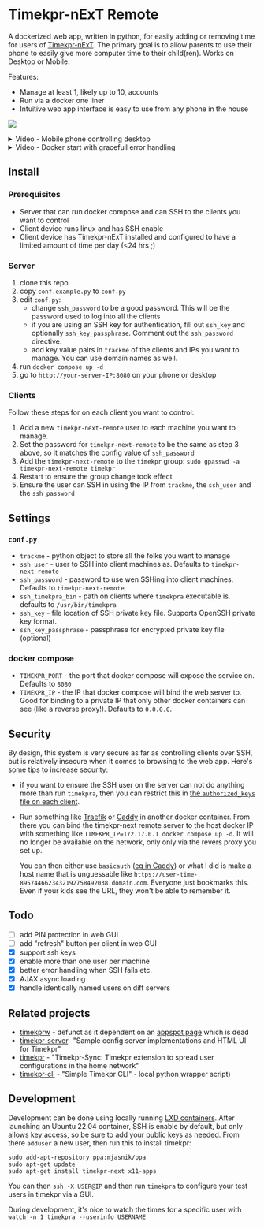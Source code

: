 # Timekpr-nExT Remote

A dockerized web app, written in python, for easily adding or removing time for users of [Timekpr-nExT](https://mjasnik.gitlab.io/timekpr-next/). The primary goal is to allow parents to use their phone to easily give more computer time to their child(ren). Works on Desktop or Mobile:


Features:
* Manage at least 1, likely up to 10, accounts
* Run via a docker one liner
* Intuitive web app interface is easy to use from any phone in the house


![](./timekpr-next-remote.png)

<details>
<summary> Video - Mobile phone controlling desktop</summary>

In this demo, you can see how a parental phone (foreground) can easily load the web UI and quickly add time to a childs desktop device (background):

https://user-images.githubusercontent.com/8253488/213629663-1de76346-6e79-412a-a368-c1f804c28b35.MP4

</details>

<details>
<summary> Video - Docker start with gracefull error handling</summary>

In this demo, you when some nodes are down, the back end and front end handle this without breaking.  Further, users on two different desktops can easily be controlled from the UI:

https://user-images.githubusercontent.com/8253488/220523348-76c3f5ea-419d-46a7-8aa6-c809d095bfc9.mp4

</details>



## Install

### Prerequisites

* Server that can run docker compose and can SSH to the clients you want to control
* Client device runs linux and has SSH enable
* Client device has Timekpr-nExT installed and configured to have a limited amount of time per day (<24 hrs ;)

### Server

1. clone this repo
2. copy `conf.example.py` to `conf.py`
3. edit `conf.py`:
   * change `ssh_password` to be a good password. This will be the password used to log into all the clients
   * if you are using an SSH key for authentication, fill out `ssh_key` and optionally `ssh_key_passphrase`. Comment out the `ssh_password` directive. 
   * add key value pairs in `trackme` of the clients and IPs you want to manage.  You can use domain names as well.
4. run `docker compose up -d`
5. go to `http://your-server-IP:8080` on your phone or desktop

### Clients

Follow these steps for on each client you want to control:

1. Add a new `timekpr-next-remote` user to each machine you want to manage. 
2. Set the password for  `timekpr-next-remote` to be the same as step 3 above, so it matches the config value of `ssh_password`
3. Add the `timekpr-next-remote` to the `timekpr` group: `sudo gpasswd -a timekpr-next-remote timekpr`
4. Restart to ensure the group change took effect
5. Ensure the user can SSH in using the IP from `trackme`, the `ssh_user`  and the `ssh_password`

## Settings

### `conf.py`

* `trackme` - python object to store all the folks you want to manage
* `ssh_user` - user to SSH into client machines as. Defaults to  `timekpr-next-remote`
* `ssh_password` - password to use wen SSHing into client machines. Defaults to  `timekpr-next-remote`
* `ssh_timekpra_bin` - path on clients where `timekpra` executable is. defaults to  `/usr/bin/timekpra`
* `ssh_key` - file location of SSH private key file. Supports OpenSSH private key format. 
* `ssh_key_passphrase` - passphrase for encrypted private key file (optional) 

### docker compose

* `TIMEKPR_PORT` - the port that docker compose will expose the service on. Defaults to `8080`
* `TIMEKPR_IP` - the IP that docker compose will bind the web server to.  Good for binding to a private IP that only other docker containers can see (like a reverse proxy!). Defaults to `0.0.0.0`.

## Security

By design, this system is very secure as far as controlling clients over SSH, but is relatively insecure when it comes to browsing to the web app.  Here's some tips to increase security:

* if you want to ensure the SSH user on the server can not do anything more than run `timekpra`, then you can restrict this in [the `authorized_keys` file on each client](https://www.virtono.com/community/tutorial-how-to/restrict-executable-ssh-commands-with-authorized-keys/).
* Run  something like [Traefik](https://github.com/traefik/traefik/) or [Caddy](https://caddyserver.com/) in another docker container.  From there you can bind the timekpr-next remote server to the host docker IP with something like `TIMEKPR_IP=172.17.0.1 docker compose up -d`.  It will no longer be available on the network, only only via the revers proxy you set up.

   You can then either use `basicauth` ([eg in Caddy](https://caddyserver.com/docs/caddyfile/directives/basicauth)) or what I did is make a host name that is unguessable like `https://user-time-8957446623432192758492038.domain.com`.  Everyone just bookmarks this.  Even if your kids see the URL, they won't be able to remember it.


## Todo

* [ ] add PIN protection in web GUI
* [ ] add "refresh" button per client in web GUI
* [X] support ssh keys
* [X] enable more than one user per machine
* [X] better error handling when SSH fails etc.
* [X] AJAX async loading
* [X] handle identically named users on diff servers

## Related projects

* [timekprw](https://github.com/nvsmirnov/timekprw) - defunct as it dependent on an [appspot page]( https://timekprw.ew.r.appspot.com ) which is dead
* [timekpr-server](https://github.com/frohmut/timekpr-server )- "Sample config server implementations and HTML UI for Timekpr"
* [timekpr](https://github.com/frohmut/timekpr) - "Timekpr-Sync: Timekpr extension to spread user configurations in the home network"
* [timekpr-cli](https://github.com/cisba/timekpr-cli) - "Simple Timekpr CLI" - local python wrapper script)

## Development

Development can be done using locally running [LXD containers](https://canonical.com/blog/lxd-virtual-machines-an-overview). After launching an Ubuntu 22.04 container, SSH is enable by default, but only allows key access, so be sure to add your public keys as needed.  From there `adduser` a new user, then run this to install timekpr:

```
sudo add-apt-repository ppa:mjasnik/ppa
sudo apt-get update
sudo apt-get install timekpr-next x11-apps
```

You can then `ssh -X USER@IP` and then run `timekpra` to configure your test users in timekpr via a GUI.  

During development, it's nice to watch the times for a specific user with `watch -n 1 timekpra --userinfo USERNAME`

